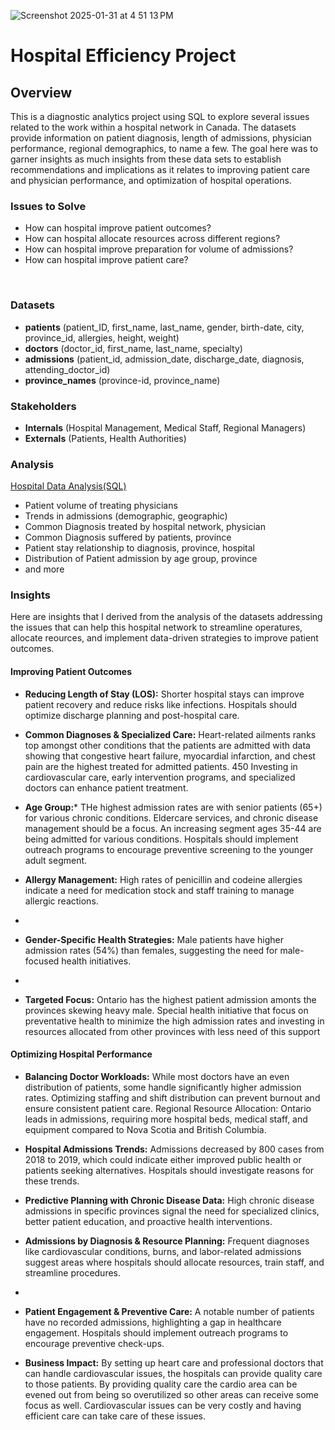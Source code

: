 
![Screenshot 2025-01-31 at 4 51 13 PM](https://github.com/user-attachments/assets/12f74564-4335-4d37-be5f-ebc121950525)

# Hospital Efficiency Project 

##     Overview  
This is a diagnostic analytics project using SQL to explore several issues related to the work within a hospital network in Canada. The datasets provide information on  patient diagnosis, length of admissions, physician performance, regional demographics, to name a few. The goal here was to garner insights as much insights from these data sets to establish recommendations and implications as it relates to improving patient care and physician performance, and optimization of hospital operations.   

###    Issues to Solve

- How can hospital improve patient outcomes? 
- How can hospital allocate resources across different regions?
- How can hospital improve preparation for volume of admissions?
- How can hospital improve patient care?
 
‭  
###     Datasets

-  **patients** 
(patient_ID, first_name, last_name, gender, birth-date, city, province_id, allergies, height, weight) 
- **doctors** 
(doctor_id, first_name, last_name, specialty)
- **admissions** 
(patient_id, admission_date, discharge_date, diagnosis, attending_doctor_id)
- **province_names** 
(province-id, province_name)


###   Stakeholders

- **Internals** 
(Hospital Management, Medical Staff, Regional Managers)
- **Externals** 
(Patients, Health Authorities)


###   Analysis 

[Hospital Data Analysis(SQL)](SQL/Projects/Hospital/sql-hospital.md)

- Patient volume of treating physicians 
- Trends in admissions (demographic, geographic)
- Common Diagnosis treated by hospital network, physician
- Common Diagnosis suffered by patients, province
- Patient stay relationship to diagnosis, province, hospital
- Distribution of Patient admission by age group, province
- and more


###   Insights
Here are insights that I derived from the analysis of the datasets addressing the issues that can help this hospital network to streamline operatures, allocate reources, and implement data-driven strategies to improve patient outcomes.  

#### Improving Patient Outcomes
-  **Reducing Length of Stay (LOS):** Shorter hospital stays can improve patient recovery and reduce risks like infections. Hospitals should optimize discharge planning and post-hospital care.
-  **Common Diagnoses & Specialized Care:** Heart-related ailments ranks top amongst other conditions that the patients are admitted with data showing that congestive heart failure, myocardial infarction, and chest pain are the highest treated for admitted patients. 450  Investing in cardiovascular care, early intervention programs, and specialized doctors can enhance patient treatment.   

-  **Age Group:***  THe highest admission rates are with senior patients (65+) for various chronic conditions. Eldercare services, and chronic disease management should be a focus.
An increasing segment ages 35-44 are being admitted for various conditions. Hospitals should implement outreach programs to encourage preventive screening to the younger adult segment.

-  **Allergy Management:** High rates of penicillin and codeine allergies indicate a need for medication stock and staff training to manage allergic reactions.
-  
- **Gender-Specific Health Strategies:** Male patients have higher admission rates (54%) than females, suggesting the need for male-focused health initiatives.
- 
-  **Targeted Focus:**  Ontario has the highest patient admission amonts the provinces skewing heavy male. Special health initiative that focus on preventative health to minimize the high admission rates and investing in resources allocated from other provinces with less need of this support
  
#### Optimizing Hospital Performance
-  **Balancing Doctor Workloads:** While most doctors have an even distribution of patients, some handle significantly higher admission rates. Optimizing staffing and shift distribution can prevent burnout and ensure consistent patient care.
Regional Resource Allocation: Ontario leads in admissions, requiring more hospital beds, medical staff, and equipment compared to Nova Scotia and British Columbia.
-  **Hospital Admissions Trends:** Admissions decreased by 800 cases from 2018 to 2019, which could indicate either improved public health or patients seeking alternatives. Hospitals should investigate reasons for these trends.
-  **Predictive Planning with Chronic Disease Data:** High chronic disease admissions in specific provinces signal the need for specialized clinics, better patient education, and proactive health interventions.
-  **Admissions by Diagnosis & Resource Planning:** Frequent diagnoses like cardiovascular conditions, burns, and labor-related admissions suggest areas where hospitals should allocate resources, train staff, and streamline procedures.
-  
-  **Patient Engagement & Preventive Care:** A notable number of patients have no recorded admissions, highlighting a gap in healthcare engagement. Hospitals should implement outreach programs to encourage preventive check-ups.

- **Business Impact:** By setting up heart care and professional doctors that can handle cardiovascular
issues, the hospitals can provide quality care to those patients. By providing quality
care the cardio area can be evened out from being so overutilized so other areas can
receive some focus as well. Cardiovascular issues can be very costly and having
efficient care can take care of these issues.


 
